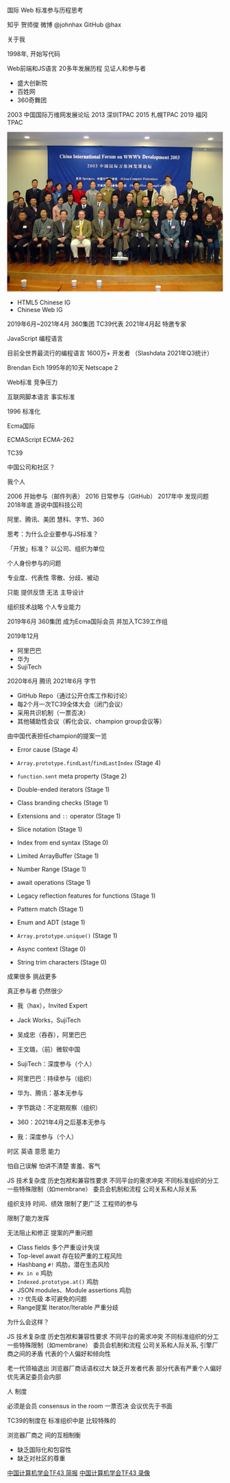 国际 Web 标准参与历程思考

知乎 贺师俊
微博 @johnhax
GitHub @hax

关于我

1998年,
开始写代码
<!-- 早于有「Web前端」 -->

Web前端和JS语言
20多年发展历程
见证人和参与者

- 盛大创新院
- 百姓网
- 360奇舞团

2003 中国国际万维网发展论坛
2013 深圳TPAC
2015 札幌TPAC
2019 福冈TPAC

![CIFWeb03](cifweb03_117a.jpeg)

- HTML5 Chinese IG
- Chinese Web IG

2019年6月~2021年4月
360集团 TC39代表
2021年4月起 特邀专家

JavaScript
编程语言

目前全世界最流行的编程语言
1600万+ 开发者
（Slashdata 2021年Q3统计）

Brendan Eich
1995年的10天
Netscape 2

<!-- 与其他编程语言不同 -->
Web标准
竞争压力
<!-- 浏览器大战 微软 -->

<!-- 尽管并不稳定 -->
互联网脚本语言
事实标准

1996 标准化

Ecma国际
<!-- ECMA => Ecma国际 -->
ECMAScript
ECMA-262
<!-- JavaScript商标 -->
TC39

中国公司和社区？

我个人

2006 开始参与（邮件列表）
2016 日常参与（GitHub）
2017年中 发现问题
2018年底 游说中国科技公司

阿里、腾讯、美团
慧科、字节、360

思考：为什么企业要参与JS标准？

「开放」标准？
以公司、组织为单位

个人身份参与的问题

专业度、代表性
零散、分歧、被动

只能 提供反馈
无法 主导设计

组织技术战略
个人专业能力
<!-- 结合 -->

2019年6月 360集团
成为Ecma国际会员
并加入TC39工作组

2019年12月
- 阿里巴巴
- 华为
- SujiTech

2020年6月 腾讯
2021年6月 字节

- GitHub Repo（通过公开仓库工作和讨论）
- 每2个月一次TC39全体大会（闭门会议）
- 采用共识机制（一票否决）
- 其他辅助性会议（孵化会议、champion group会议等）

由中国代表担任champion的提案一览

- Error cause (Stage 4)
- `Array.prototype.findLast`/`findLastIndex` (Stage 4)

- `function.sent` meta property (Stage 2)
- Double-ended iterators (Stage 1)
- Class branding checks (Stage 1)
- Extensions and `::` operator (Stage 1)
- Slice notation (Stage 1)
- Index from end syntax (Stage 0)

- Limited ArrayBuffer (Stage 1)
- Number Range (Stage 1)
- await operations (Stage 1)
- Legacy reflection features for functions (Stage 1)
- Pattern match (Stage 1)
- Enum and ADT (stage 1)

- `Array.prototype.unique()` (Stage 1)
- Async context (Stage 0)
- String trim characters (Stage 0)

成果很多
挑战更多

真正参与者
仍然很少

- 我（hax），Invited Expert
- Jack Works，SujiTech
- 吴成忠（吞吞），阿里巴巴
- 王文璐，（前）微软中国

- SujiTech：深度参与（个人）
- 阿里巴巴：持续参与（组织）
- 华为、腾讯：基本无参与
- 字节跳动：不定期观察（组织）
- 360：2021年4月之后基本无参与
- 我：深度参与（个人）

时区 英语
意愿 能力

怕自己误解
怕讲不清楚
害羞、客气

JS 技术复杂度
历史包袱和兼容性要求
不同平台的需求冲突
不同标准组织的分工
一些特殊限制（如membrane）
委员会机制和流程
公司关系和人际关系

组织支持
时间、绩效
限制了更广泛
工程师的参与

限制了能力发挥

无法阻止和修正
提案的严重问题

- Class fields 多个严重设计失误
- Top-level await 存在较严重的工程风险
- Hashbang `#!` 鸡肋，潜在生态风险
- `#x in o` 鸡肋
- `Indexed.prototype.at()` 鸡肋
- JSON modules、Module assertions 鸡肋
- `??` 优先级 本可避免的问题
- Range提案 Iterator/Iterable 严重分歧

为什么会这样？

JS 技术复杂度
历史包袱和兼容性要求
不同平台的需求冲突
不同标准组织的分工
一些特殊限制（如membrane）
委员会机制和流程
公司关系和人际关系,
引擎厂商之间的矛盾
代表的个人偏好和倾向性

老一代领袖退出
浏览器厂商话语权过大
缺乏开发者代表
部分代表有严重个人偏好
优先满足委员会内部

人
制度

必须是会员
consensus in the room
一票否决
会议优先于书面

TC39的制度在
标准组织中是
比较特殊的

浏览器厂商之
间的互相制衡

- 缺乏国际化和包容性
- 缺乏对社区的尊重

[中国计算机学会TF43 简报](https://johnhax.net/2021/js-cn/slide#72)
[中国计算机学会TF43 录像](https://dl.ccf.org.cn/video/videoDetail.html?_ack=1&id=5578915538241536)
